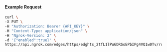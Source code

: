 <!-- Code generated for API Clients. DO NOT EDIT. -->

#### Example Request

```bash
curl \
-X PUT \
-H "Authorization: Bearer {API_KEY}" \
-H "Content-Type: application/json" \
-H "Ngrok-Version: 2" \
-d '{"enabled":true}' \
https://api.ngrok.com/edges/https/edghts_2tfL1lPu6DRSoEPbIPg4VQ1w0Tv/routes/edghtsrt_2tfL1rE6qsymUds7QakWQB7vWKy/compression
```

